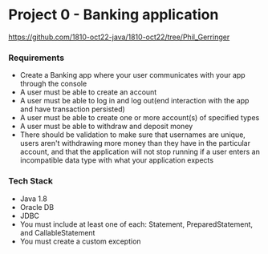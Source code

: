 # Project 0 - Banking application
https://github.com/1810-oct22-java/1810-oct22/tree/Phil_Gerringer

### Requirements

* Create a Banking app where your user communicates with your app through the console 
* A user must be able to create an account
* A user must be able to log in and log out(end interaction with the app and have transaction persisted)
* A user must be able to create one or more account(s) of specified types
* A user must be able to withdraw and deposit money 
* There should be validation to make sure that usernames are unique, users aren't withdrawing more money than they have in the particular account, and that the application will not stop running if a user enters an incompatible data type with what your application expects

### Tech Stack

* Java 1.8
* Oracle DB
* JDBC
* You must include at least one of each: Statement, PreparedStatement, and CallableStatement
* You must create a custom exception 